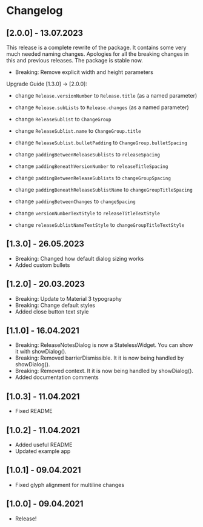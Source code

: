 # Changelog

## [2.0.0] - 13.07.2023

This release is a complete rewrite of the package. It contains some very much needed naming changes.
Apologies for all the breaking changes in this and previous releases. The package is stable now.

- Breaking: Remove explicit width and height parameters

Upgrade Guide [1.3.0] -> [2.0.0]:

- change ```Release.versionNumber``` to ```Release.title``` (as a named parameter)
- change ```Release.subLists``` to ```Release.changes``` (as a named parameter)
- change ```ReleaseSublist``` to ```ChangeGroup```
- change ```ReleaseSublist.name``` to ```ChangeGroup.title```
- change ```ReleaseSublist.bulletPadding``` to ```ChangeGroup.bulletSpacing```

- change ```paddingBetweenReleaseSublists``` to ```releaseSpacing```
- change ```paddingBeneathVersionNumber``` to ```releaseTitleSpacing```
- change ```paddingBetweenReleaseSublists``` to ```changeGroupSpacing```
- change ```paddingBeneathReleaseSublistName``` to ```changeGroupTitleSpacing```
- change ```paddingBetweenChanges``` to ```changeSpacing```
- change ```versionNumberTextStyle``` to ```releaseTitleTextStyle```
- change ```releaseSublistNameTextStyle``` to ```changeGroupTitleTextStyle```

## [1.3.0] - 26.05.2023

- Breaking: Changed how default dialog sizing works
- Added custom bullets

## [1.2.0] - 20.03.2023

- Breaking: Update to Material 3 typography
- Breaking: Change default styles
- Added close button text style

## [1.1.0] - 16.04.2021

- Breaking: ReleaseNotesDialog is now a StatelessWidget. You can show it with showDialog().
- Breaking: Removed barrierDismissible. It it is now being handled by showDialog().
- Breaking: Removed context. It it is now being handled by showDialog().
- Added documentation comments

## [1.0.3] - 11.04.2021

- Fixed README

## [1.0.2] - 11.04.2021

- Added useful README
- Updated example app

## [1.0.1] - 09.04.2021

- Fixed glyph alignment for multiline changes

## [1.0.0] - 09.04.2021

- Release!
